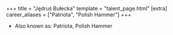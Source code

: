 +++
title = "Jędruś Bułecka"
template = "talent_page.html"
[extra]
career_aliases = ["Patriota", "Polish Hammer"]
+++

* Also known as: Patriota, Polish Hammer
